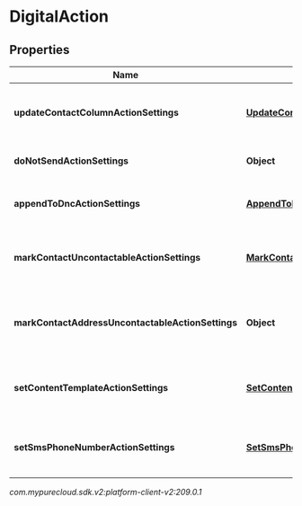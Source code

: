 # DigitalAction


## Properties

| Name | Type | Description | Notes |
| ------------ | ------------- | ------------- | ------------- |
| **updateContactColumnActionSettings** | [**UpdateContactColumnActionSettings**](UpdateContactColumnActionSettings) | The settings for an 'update contact column' action. |  [optional] |
| **doNotSendActionSettings** | **Object** | The settings for a 'do not send' action. |  [optional] |
| **appendToDncActionSettings** | [**AppendToDncActionSettings**](AppendToDncActionSettings) | The settings for an 'Append to DNC' action. |  [optional] |
| **markContactUncontactableActionSettings** | [**MarkContactUncontactableActionSettings**](MarkContactUncontactableActionSettings) | The settings for a 'mark contact uncontactable' action. |  [optional] |
| **markContactAddressUncontactableActionSettings** | **Object** | The settings for an 'mark contact address uncontactable' action. |  [optional] |
| **setContentTemplateActionSettings** | [**SetContentTemplateActionSettings**](SetContentTemplateActionSettings) | The settings for a 'Set content template' action. |  [optional] |
| **setSmsPhoneNumberActionSettings** | [**SetSmsPhoneNumberActionSettings**](SetSmsPhoneNumberActionSettings) | The settings for a 'set sms phone number' action. |  [optional] |




_com.mypurecloud.sdk.v2:platform-client-v2:209.0.1_
